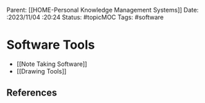 Parent: [[HOME-Personal Knowledge Management Systems]]
Date: :2023/11/04 :20:24
Status: #topicMOC
Tags:  #software 

# Software Tools

*  [[Note Taking Software]]
* [[Drawing Tools]]



## References
